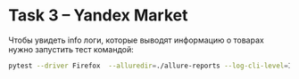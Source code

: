 # Task 3 – Yandex Market

Чтобы увидеть info логи, которые выводят информацию о товарах нужно запустить тест командой:

```bash
pytest --driver Firefox  --alluredir=./allure-reports --log-cli-level=INFO
```